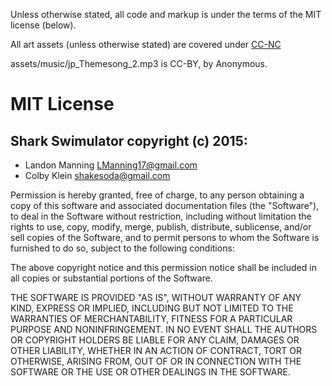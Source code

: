 Unless otherwise stated, all code and markup is under the terms of the MIT license (below).

All art assets (unless otherwise stated) are covered under [CC-NC](https://creativecommons.org/licenses/by-nc/3.0/us/)

assets/music/jp_Themesong_2.mp3 is CC-BY, by Anonymous.

# MIT License

## Shark Swimulator copyright (c) 2015:

* Landon Manning <LManning17@gmail.com>
* Colby Klein <shakesoda@gmail.com>

Permission is hereby granted, free of charge, to any person obtaining a copy
of this software and associated documentation files (the "Software"), to deal
in the Software without restriction, including without limitation the rights
to use, copy, modify, merge, publish, distribute, sublicense, and/or sell
copies of the Software, and to permit persons to whom the Software is
furnished to do so, subject to the following conditions:

The above copyright notice and this permission notice shall be included in all
copies or substantial portions of the Software.

THE SOFTWARE IS PROVIDED "AS IS", WITHOUT WARRANTY OF ANY KIND, EXPRESS OR
IMPLIED, INCLUDING BUT NOT LIMITED TO THE WARRANTIES OF MERCHANTABILITY,
FITNESS FOR A PARTICULAR PURPOSE AND NONINFRINGEMENT. IN NO EVENT SHALL THE
AUTHORS OR COPYRIGHT HOLDERS BE LIABLE FOR ANY CLAIM, DAMAGES OR OTHER
LIABILITY, WHETHER IN AN ACTION OF CONTRACT, TORT OR OTHERWISE, ARISING FROM,
OUT OF OR IN CONNECTION WITH THE SOFTWARE OR THE USE OR OTHER DEALINGS IN THE
SOFTWARE.
